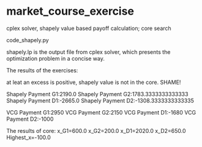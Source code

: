 # market_course_exercise
cplex solver, shapely value based payoff calculation; core search

code_shapely.py 

shapely.lp is the output file from cplex solver, which presents the optimization problem in a concise way.

The results of the exercises:

at leat an excess is positive, shapely value is not in the core. SHAME!


Shapely Payment G1:2190.0
Shapely Payment G2:1783.3333333333333
Shapely Payment D1:-2665.0
Shapely Payment D2:-1308.3333333333335

VCG Payment G1:2950
VCG Payment G2:2150
VCG Payment D1:-1680
VCG Payment D2:-1000

The results of core:
x_G1=600.0
x_G2=200.0
x_D1=2020.0
x_D2=650.0
Highest_x=-100.0



